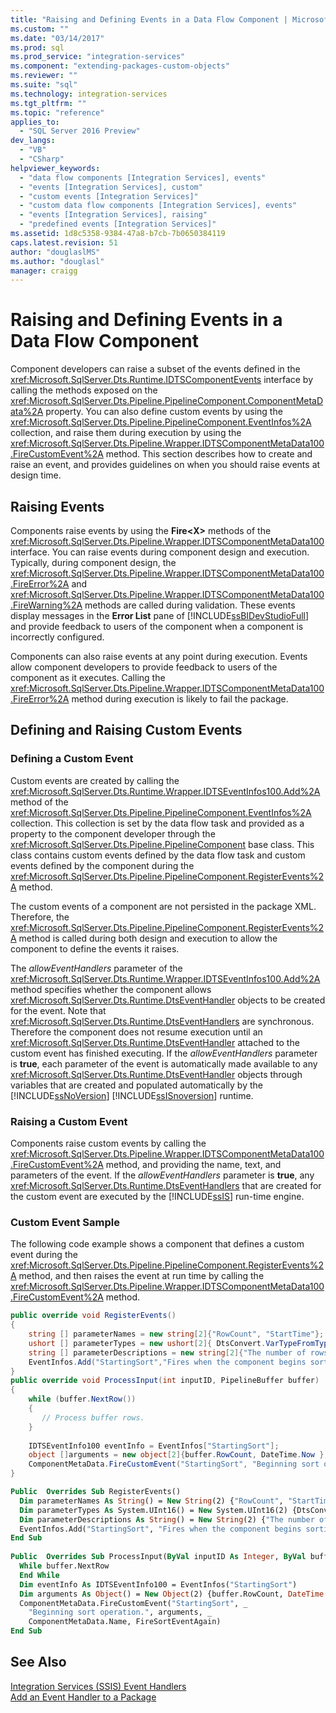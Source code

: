 ```yaml
---
title: "Raising and Defining Events in a Data Flow Component | Microsoft Docs"
ms.custom: ""
ms.date: "03/14/2017"
ms.prod: sql
ms.prod_service: "integration-services"
ms.component: "extending-packages-custom-objects"
ms.reviewer: ""
ms.suite: "sql"
ms.technology: integration-services
ms.tgt_pltfrm: ""
ms.topic: "reference"
applies_to: 
  - "SQL Server 2016 Preview"
dev_langs: 
  - "VB"
  - "CSharp"
helpviewer_keywords: 
  - "data flow components [Integration Services], events"
  - "events [Integration Services], custom"
  - "custom events [Integration Services]"
  - "custom data flow components [Integration Services], events"
  - "events [Integration Services], raising"
  - "predefined events [Integration Services]"
ms.assetid: 1d8c5358-9384-47a8-b7cb-7b0650384119
caps.latest.revision: 51
author: "douglaslMS"
ms.author: "douglasl"
manager: craigg
---
```

# Raising and Defining Events in a Data Flow Component
  Component developers can raise a subset of the events defined in the <xref:Microsoft.SqlServer.Dts.Runtime.IDTSComponentEvents> interface by calling the methods exposed on the <xref:Microsoft.SqlServer.Dts.Pipeline.PipelineComponent.ComponentMetaData%2A> property. You can also define custom events by using the <xref:Microsoft.SqlServer.Dts.Pipeline.PipelineComponent.EventInfos%2A> collection, and raise them during execution by using the <xref:Microsoft.SqlServer.Dts.Pipeline.Wrapper.IDTSComponentMetaData100.FireCustomEvent%2A> method. This section describes how to create and raise an event, and provides guidelines on when you should raise events at design time.  
  
## Raising Events  
 Components raise events by using the **Fire\<X>** methods of the <xref:Microsoft.SqlServer.Dts.Pipeline.Wrapper.IDTSComponentMetaData100> interface. You can raise events during component design and execution. Typically, during component design, the <xref:Microsoft.SqlServer.Dts.Pipeline.Wrapper.IDTSComponentMetaData100.FireError%2A> and <xref:Microsoft.SqlServer.Dts.Pipeline.Wrapper.IDTSComponentMetaData100.FireWarning%2A> methods are called during validation. These events display messages in the **Error List** pane of [!INCLUDE[ssBIDevStudioFull](../../../includes/ssbidevstudiofull-md.md)] and provide feedback to users of the component when a component is incorrectly configured.  
  
 Components can also raise events at any point during execution. Events allow component developers to provide feedback to users of the component as it executes. Calling the <xref:Microsoft.SqlServer.Dts.Pipeline.Wrapper.IDTSComponentMetaData100.FireError%2A> method during execution is likely to fail the package.  
  
## Defining and Raising Custom Events  
  
### Defining a Custom Event  
 Custom events are created by calling the <xref:Microsoft.SqlServer.Dts.Runtime.Wrapper.IDTSEventInfos100.Add%2A> method of the <xref:Microsoft.SqlServer.Dts.Pipeline.PipelineComponent.EventInfos%2A> collection. This collection is set by the data flow task and provided as a property to the component developer through the <xref:Microsoft.SqlServer.Dts.Pipeline.PipelineComponent> base class. This class contains custom events defined by the data flow task and custom events defined by the component during the <xref:Microsoft.SqlServer.Dts.Pipeline.PipelineComponent.RegisterEvents%2A> method.  
  
 The custom events of a component are not persisted in the package XML. Therefore, the <xref:Microsoft.SqlServer.Dts.Pipeline.PipelineComponent.RegisterEvents%2A> method is called during both design and execution to allow the component to define the events it raises.  
  
 The *allowEventHandlers* parameter of the <xref:Microsoft.SqlServer.Dts.Runtime.Wrapper.IDTSEventInfos100.Add%2A> method specifies whether the component allows <xref:Microsoft.SqlServer.Dts.Runtime.DtsEventHandler> objects to be created for the event. Note that <xref:Microsoft.SqlServer.Dts.Runtime.DtsEventHandlers> are synchronous. Therefore the component does not resume execution until an <xref:Microsoft.SqlServer.Dts.Runtime.DtsEventHandler> attached to the custom event has finished executing. If the *allowEventHandlers* parameter is **true**, each parameter of the event is automatically made available to any <xref:Microsoft.SqlServer.Dts.Runtime.DtsEventHandler> objects through variables that are created and populated automatically by the [!INCLUDE[ssNoVersion](../../../includes/ssnoversion-md.md)] [!INCLUDE[ssISnoversion](../../../includes/ssisnoversion-md.md)] runtime.  
  
### Raising a Custom Event  
 Components raise custom events by calling the <xref:Microsoft.SqlServer.Dts.Pipeline.Wrapper.IDTSComponentMetaData100.FireCustomEvent%2A> method, and providing the name, text, and parameters of the event. If the *allowEventHandlers* parameter is **true**, any <xref:Microsoft.SqlServer.Dts.Runtime.DtsEventHandlers> that are created for the custom event are executed by the [!INCLUDE[ssIS](../../../includes/ssis-md.md)] run-time engine.  
  
### Custom Event Sample  
 The following code example shows a component that defines a custom event during the <xref:Microsoft.SqlServer.Dts.Pipeline.PipelineComponent.RegisterEvents%2A> method, and then raises the event at run time by calling the <xref:Microsoft.SqlServer.Dts.Pipeline.Wrapper.IDTSComponentMetaData100.FireCustomEvent%2A> method.  
  
```csharp  
public override void RegisterEvents()  
{  
    string [] parameterNames = new string[2]{"RowCount", "StartTime"};  
    ushort [] parameterTypes = new ushort[2]{ DtsConvert.VarTypeFromTypeCode(TypeCode.Int32), DtsConvert.VarTypeFromTypeCode(TypeCode.DateTime)};  
    string [] parameterDescriptions = new string[2]{"The number of rows to sort.", "The start time of the Sort operation."};  
    EventInfos.Add("StartingSort","Fires when the component begins sorting the rows.",false,ref parameterNames, ref paramterTypes, ref parameterDescriptions);  
}  
public override void ProcessInput(int inputID, PipelineBuffer buffer)  
{  
    while (buffer.NextRow())  
    {  
       // Process buffer rows.  
    }  
  
    IDTSEventInfo100 eventInfo = EventInfos["StartingSort"];  
    object []arguments = new object[2]{buffer.RowCount, DateTime.Now };  
    ComponentMetaData.FireCustomEvent("StartingSort", "Beginning sort operation.", ref arguments, ComponentMetaData.Name, ref FireSortEventAgain);  
}  
```  
  
```vb  
Public  Overrides Sub RegisterEvents()   
  Dim parameterNames As String() = New String(2) {"RowCount", "StartTime"}   
  Dim parameterTypes As System.UInt16() = New System.UInt16(2) {DtsConvert.VarTypeFromTypeCode(TypeCode.Int32), DtsConvert.VarTypeFromTypeCode(TypeCode.DateTime)}   
  Dim parameterDescriptions As String() = New String(2) {"The number of rows to sort.", "The start time of the Sort operation."}   
  EventInfos.Add("StartingSort", "Fires when the component begins sorting the rows.", False, parameterNames, paramterTypes, parameterDescriptions)   
End Sub   
  
Public  Overrides Sub ProcessInput(ByVal inputID As Integer, ByVal buffer As PipelineBuffer)   
  While buffer.NextRow   
  End While   
  Dim eventInfo As IDTSEventInfo100 = EventInfos("StartingSort")   
  Dim arguments As Object() = New Object(2) {buffer.RowCount, DateTime.Now}   
  ComponentMetaData.FireCustomEvent("StartingSort", _  
    "Beginning sort operation.", arguments, _  
    ComponentMetaData.Name, FireSortEventAgain)   
End Sub  
```  

## See Also  
 [Integration Services &#40;SSIS&#41; Event Handlers](../../../integration-services/integration-services-ssis-event-handlers.md)   
 [Add an Event Handler to a Package](http://msdn.microsoft.com/library/5e56885d-8658-480a-bed9-3f2f8003fd78)  
  
  
